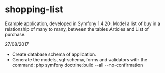 # shopping-list
Example application, developed in Symfony 1.4.20. Model a list of buy in a relationship of many to many, between the tables Articles and List of purchase.

27/08/2017
- Create database schema of application.
- Generate the models, sql-schema, forms and validators with the command:
php symfony doctrine:build --all --no-confirmation